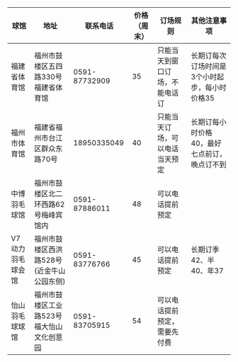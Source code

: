 | 球馆         | 地址                                | 联系电话    | 价格（周末） | 订场规则                       | 其他注意事项                                     |
| ------------ | ----------------------------------- | ----------- | ------------ | ------------------------------ | ------------------------------------------------ |
| 福建省体育馆 | 福州市鼓楼区五四路330号福建省体育馆 | 0591-87732909    | 35           | 只能当天到窗口订场，不能电话订 | 长期订每次订场时间是3个小时起步，每小时价格35  |
| 福州市体育馆 | 福建省福州市台江区群众东路70号      | 18950335049 | 40           | 只能当天订场，可以电话当天预定     | 长期订每小时价格40，最好七点前订，晚点订不到 |
| 中博羽毛球馆 | 福州市鼓楼区北二环西路62号梅峰宾馆内  | 0591-87886011 | 48           | 可以电话提前预定     |  |
| V7动力羽毛球会馆 | 福州市鼓楼区西洪路528号(近金牛山公园东侧)  | 0591-83776766 | 45           | 可以电话提前预定     |长期订季42、半40、年37 |
| 怡山羽毛球球馆 | 福州市鼓楼区工业路523号福大怡山文化创意园  | 0591-83705915 | 54           | 可以电话提前预定，需要先付费     |  |

